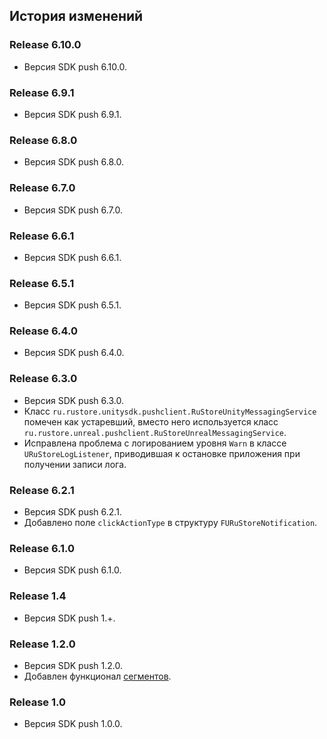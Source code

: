 ## История изменений

### Release 6.10.0
- Версия SDK push 6.10.0.

### Release 6.9.1
- Версия SDK push 6.9.1.

### Release 6.8.0
- Версия SDK push 6.8.0.

### Release 6.7.0
- Версия SDK push 6.7.0.

### Release 6.6.1
- Версия SDK push 6.6.1.

### Release 6.5.1
- Версия SDK push 6.5.1.

### Release 6.4.0
- Версия SDK push 6.4.0.

### Release 6.3.0
- Версия SDK push 6.3.0.
- Класс `ru.rustore.unitysdk.pushclient.RuStoreUnityMessagingService` помечен как устаревший, вместо него используется класс `ru.rustore.unreal.pushclient.RuStoreUnrealMessagingService`.
- Исправлена проблема с логированием уровня `Warn` в классе `URuStoreLogListener`, приводившая к остановке приложения при получении записи лога.

### Release 6.2.1
- Версия SDK push 6.2.1.
- Добавлено поле `clickActionType` в структуру `FURuStoreNotification`.

### Release 6.1.0
- Версия SDK push 6.1.0.

### Release 1.4
- Версия SDK push 1.+.

### Release 1.2.0
- Версия SDK push 1.2.0.
- Добавлен функционал [сегментов](https://www.rustore.ru/help/sdk/push-notifications/using-segments).

### Release 1.0
- Версия SDK push 1.0.0.
